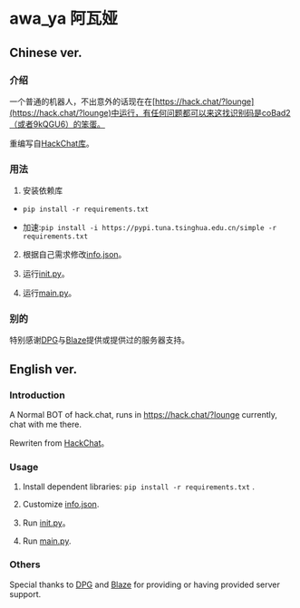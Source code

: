 # awa_ya 阿瓦娅
## Chinese ver.
### 介绍
一个普通的机器人，不出意外的话现在在[https://hack.chat/?lounge](https://hack.chat/?lounge)中运行，有任何问题都可以来这找识别码是coBad2（或者9kQGU6）的笨蛋。  
  
重编写自[HackChat库](https://github.com/gkbrk/hackchat)。  

### 用法
1. 安装依赖库
- ```pip install -r requirements.txt``` 

- 加速:```pip install -i https://pypi.tuna.tsinghua.edu.cn/simple -r requirements.txt ```

2. 根据自己需求修改[info.json](files/info.json)。  

3. 运行[init.py](init.py)。  

4. 运行[main.py](main.py)。  

### 别的
特别感谢[DPG](https://github.com/Doppelganger-phi)与[Blaze](https://github.com/geGDVS)提供或提供过的服务器支持。

## English ver.
### Introduction
A Normal BOT of hack.chat, runs in https://hack.chat/?lounge currently, chat with me there.  
  
Rewriten from [HackChat](https://github.com/gkbrk/hackchat)。

### Usage
1. Install dependent libraries: ```pip install -r requirements.txt``` .   

2. Customize [info.json](files/info.json).

3. Run [init.py](init.py)。

4. Run [main.py](main.py).  

### Others
Special thanks to [DPG](https://github.com/Doppelganger-phi) and [Blaze](https://github.com/geGDVS) for providing or having provided server support.